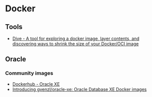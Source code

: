 # Docker

## Tools

* [Dive - A tool for exploring a docker image, layer contents, and discovering ways to shrink the size of your Docker/OCI image](https://github.com/wagoodman/dive)

## Oracle 

### Community images

* [Dockerhub - Oracle XE](https://hub.docker.com/r/gvenzl/oracle-xe)
* [Introducing gvenzl/oracle-xe: Oracle Database XE Docker images](https://geraldonit.com/2021/08/15/oracle-xe-docker-images/)

